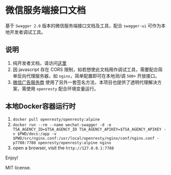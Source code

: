 # 微信服务端接口文档

基于 `Swagger 2.0` 版本的微信服务端接口文档及工具，配合 `swagger-ui` 可作为本地开发者调试工具。

## 说明

1. 纯开发者文档，请访问[这里](https://thenorthmemory.github.io/wechat-swagger)
2. 因 javascript 存在 CORS 限制，如若想使此文档用作调试工具，需要配合简单反向代理服务器，如 `nginx`，简单配置即可在本地测/调 `500+` 开放接口。
3. [微信广告服务商](https://wximg.qq.com/wxp/pdftool/get.html?id=HJ2uqGgXW) 使用了另外一套签名方法，本项目也提供了透明代理解决方案，需使用 `openresty` 配合环境变量运行。

## 本地Docker容器运行时

1. `docker pull openresty/openresty:alpine`
2. `docker run --rm --name wechat-swagger -d -e TSA_AGENCY_ID=$TSA_AGENCY_ID TSA_AGENCY_APIKEY=$TSA_AGENCY_APIKEY -v $PWD/docs:/app -v $PWD/src/nginx.conf:/usr/local/openresty/nginx/conf/nginx.conf -p7788:7788 openresty/openresty:alpine nginx`
3. open a browser, visit the `http://127.0.0.1:7788`

Enjoy!

MIT license.
